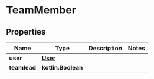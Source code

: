
# TeamMember

## Properties
Name | Type | Description | Notes
------------ | ------------- | ------------- | -------------
**user** | [**User**](User.md) |  | 
**teamlead** | **kotlin.Boolean** |  | 



